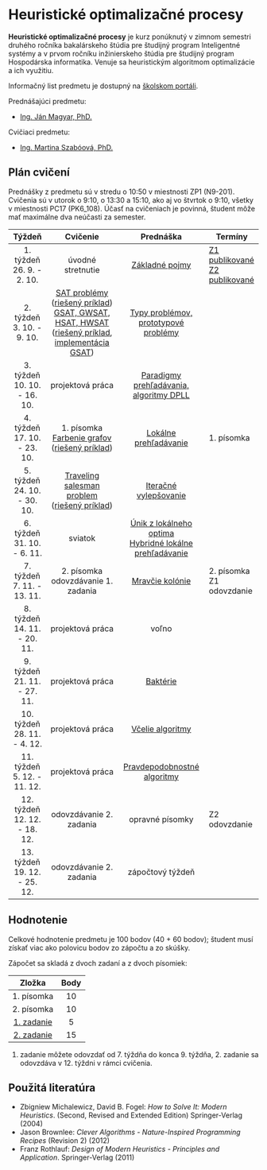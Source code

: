 # Heuristické optimalizačné procesy

**Heuristické optimalizačné procesy** je kurz ponúknutý v zimnom semestri druhého ročníka bakalárskeho štúdia pre študijný program Inteligentné systémy a v prvom ročníku inžinierskeho štúdia pre študijný program Hospodárska informatika. Venuje sa heuristickým algoritmom optimalizácie a ich využitiu.

Informačný list predmetu je dostupný na [školskom portáli](https://maisportal.tuke.sk/portal/studijneProgramy.mais).

Prednášajúci predmetu:

* [Ing. Ján Magyar, PhD.](http://www.cloudai.sk/people-janmagyar/)

Cvičiaci predmetu:

* [Ing. Martina Szabóová, PhD.](http://www.cloudai.sk/people-martinaszaboova/)

## Plán cvičení
Prednášky z predmetu sú v stredu o 10:50 v miestnosti ZP1 (N9-201).
Cvičenia sú v utorok o 9:10, o 13:30 a 15:10, ako aj vo štvrtok o 9:10, všetky v miestnosti PC17 (PK6_108). Účasť na cvičeniach je povinná, študent môže mať maximálne dva neúčasti za semester.

|             Týždeň              |                  Cvičenie                    |                  Prednáška                   | Termíny                     |
|:-------------------------------:|:--------------------------------------------:|:--------------------------------------------:|-----------------------------|
| 1. týždeň<br>26. 9. - 2. 10.    |               úvodné stretnutie              | [Základné pojmy](lectures/Lecture01.pdf)                               | [Z1 publikované](assignments/assignment1.md)<br>[Z2 publikované](assignments/assignment2.md)              |
| 2. týždeň<br>3. 10. - 9. 10.    |  [SAT problémy](labs/lab-sat.pdf) ([riešený príklad](labs/sat_riesenie.PDF)) <br> [GSAT, GWSAT, HSAT, HWSAT](labs/lab-sat.pdf) ([riešený príklad](labs/gsat_riesenie.PDF), [implementácia GSAT](labs/gsat_example.py))  | [Typy problémov, prototypové problémy](lectures/Lecture02.pdf)                  |                             |
| 3. týždeň<br>10. 10. - 16. 10.  |                projektová práca              | [Paradigmy prehľadávania, algoritmy DPLL](lectures/Lecture03.pdf)      |                             |
| 4. týždeň<br>17. 10. - 23. 10.  |        1. písomka <br> [Farbenie grafov](labs/lab-graphs.pdf) ([riešený príklad](labs/farbenie_riesenie.PDF))       | [Lokálne prehľadávanie](lectures/Lecture04.pdf)                        | 1. písomka                  |
| 5. týždeň<br>24. 10. - 30. 10.  |          [Traveling salesman problem](labs/lab-tsp.pdf) ([riešený príklad](labs/tsp_riesenie.PDF))         | [Iteračné vylepšovanie](lectures/Lecture05.pdf)                        |                             |
| 6. týždeň<br>31. 10. - 6. 11.   |                    sviatok                   | [Únik z lokálneho optima](lectures/Lecture06.pdf) <br> [Hybridné lokálne prehľadávanie](lectures/Lecture07.pdf)                      |                             |
| 7. týždeň<br>7. 11. - 13. 11.   |   2. písomka <br> odovzdávanie 1. zadania    | [Mravčie kolónie](lectures/Lecture08.pdf)    | 2. písomka<br>Z1 odovzdanie |
| 8. týždeň<br>14. 11. - 20. 11.  |                projektová práca              | voľno                                        |                             |
| 9. týždeň<br>21. 11. - 27. 11.  |                projektová práca              | [Baktérie](lectures/Lecture09.pdf)           |                             |
| 10. týždeň<br>28. 11. - 4. 12.  |                projektová práca              | [Včelie algoritmy](lectures/Lecture10.pdf)   |                             |
| 11. týždeň<br>5. 12. - 11. 12.  |                projektová práca              | [Pravdepodobnostné algoritmy](lectures/Lecture11.pdf)       |                             |
| 12. týždeň<br>12. 12. - 18. 12. |            odovzdávanie 2. zadania           | opravné písomky                              | Z2 odovzdanie               |
| 13. týždeň<br>19. 12. - 25. 12. |            odovzdávanie 2. zadania           | zápočtový týždeň                             |                             |

## Hodnotenie <a name="grading"></a>

Celkové hodnotenie predmetu je 100 bodov (40 + 60 bodov); študent musí získať viac ako polovicu bodov zo zápočtu a zo skúšky.

Zápočet sa skladá z dvoch zadaní a z dvoch písomiek:

|        Zložka       | Body |
|:-------------------:|:----:|
|     1. písomka      |  10  |
|     2. písomka      |  10  |
|     [1. zadanie](assignments/assignment1.md)      |   5  |
|     [2. zadanie](assignments/assignment2.md)      |  15  |

1. zadanie môžete odovzdať od 7. týždňa do konca 9. týždňa, 2. zadanie sa odovzdáva v 12. týždni v rámci cvičenia.

## Použitá literatúra <a name="literature"></a>
* Zbigniew Michalewicz, David B. Fogel: *How to Solve It: Modern Heuristics*. (Second, Revised and Extended Edition) Springer-Verlag (2004)
* Jason Brownlee: *Clever Algorithms - Nature-Inspired Programming Recipes* (Revision 2) (2012)
* Franz Rothlauf: *Design of Modern Heuristics - Principles and Application*. Springer-Verlag (2011)
